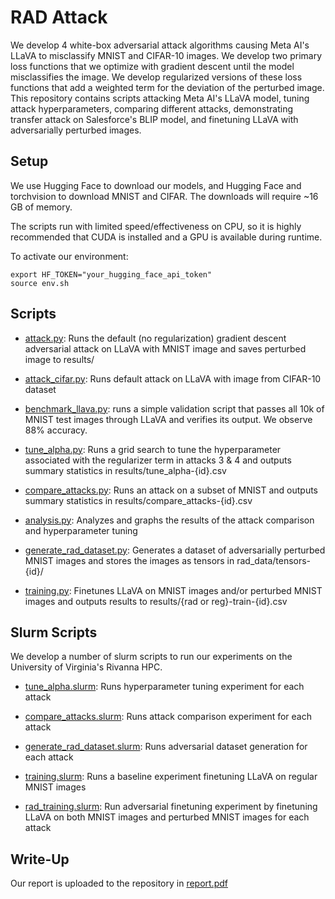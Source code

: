 # RAD Attack

We develop 4 white-box adversarial attack algorithms causing Meta AI's LLaVA to misclassify MNIST and CIFAR-10 images. We develop two primary loss functions that we optimize with gradient descent until the model misclassifies the image. We develop regularized versions of these loss functions that add a weighted term for the deviation of the perturbed image. This repository contains scripts attacking Meta AI's LLaVA model, tuning attack hyperparameters, comparing different attacks, demonstrating transfer attack on Salesforce's BLIP model, and finetuning LLaVA with adversarially perturbed images.

## Setup

We use Hugging Face to download our models, and Hugging Face and torchvision to download MNIST and CIFAR. The downloads will require ~16 GB of memory.

The scripts run with limited speed/effectiveness on CPU, so it is highly recommended that CUDA is installed and a GPU is available during runtime.

To activate our environment:
```
export HF_TOKEN="your_hugging_face_api_token"
source env.sh
```

## Scripts

- [attack.py](attack.py): Runs the default (no regularization) gradient descent adversarial attack on LLaVA with MNIST image and saves perturbed image to results/

- [attack_cifar.py](attack_cifar.py): Runs default attack on LLaVA with image from CIFAR-10 dataset

- [benchmark_llava.py](benchmark_llava.py): runs a simple validation script that passes all 10k of MNIST test images through LLaVA and verifies its output. We observe 88% accuracy.

- [tune_alpha.py](tune_alpha.py): Runs a grid search to tune the hyperparameter associated with the regularizer term in attacks 3 & 4 and outputs summary statistics in results/tune_alpha-{id}.csv

- [compare_attacks.py](compare_attacks.py): Runs an attack on a subset of MNIST and outputs summary statistics in results/compare_attacks-{id}.csv

- [analysis.py](analysis.py): Analyzes and graphs the results of the attack comparison and  hyperparameter tuning

- [generate_rad_dataset.py](generate_rad_dataset.py): Generates a dataset of adversarially perturbed MNIST images and stores the images as tensors in rad_data/tensors-{id}/

- [training.py](training.py): Finetunes LLaVA on MNIST images and/or perturbed MNIST images and outputs results to results/{rad or reg}-train-{id}.csv

## Slurm Scripts

We develop a number of slurm scripts to run our experiments on the University of Virginia's Rivanna HPC.

- [tune_alpha.slurm](tune_alpha.slurm): Runs hyperparameter tuning experiment for each attack

- [compare_attacks.slurm](compare_attacks.slurm): Runs attack comparison experiment for each attack

- [generate_rad_dataset.slurm](generate_rad_dataset.slurm): Runs adversarial dataset generation for each attack

- [training.slurm](training.slurm): Runs a baseline experiment finetuning LLaVA on regular MNIST images

- [rad_training.slurm](rad_training.slurm): Run adversarial finetuning experiment by finetuning LLaVA on both MNIST images and perturbed MNIST images for each attack

## Write-Up

Our report is uploaded to the repository in [report.pdf](report.pdf)
